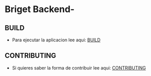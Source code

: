 # Briget Backend-


## BUILD 
- Para ejecutar la aplicacion lee aqui: [BUILD](https://github.com/crisan97/Backend-/blob/developer/BUILD.md)

## CONTRIBUTING
- Si quieres saber la forma de contribuir lee aqui: [CONTRIBUTING](https://github.com/crisan97/Backend-/blob/developer/CONTRIBUTING.md)







